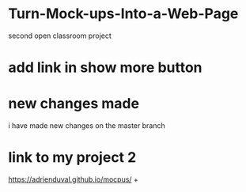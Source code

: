# Turn-Mock-ups-Into-a-Web-Page
second open classroom project

# add link in show more button 

# new changes made
i have made new changes on the master branch

# link to my project 2
https://adrienduval.github.io/mocpus/ +